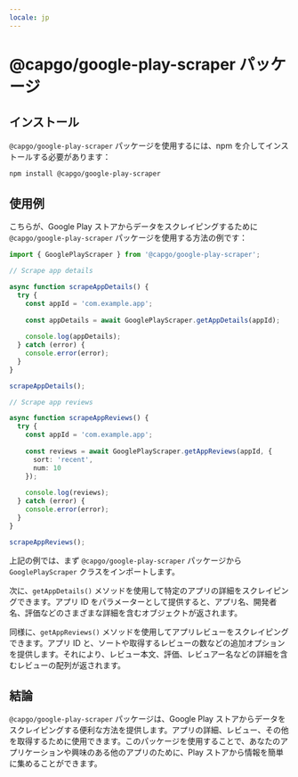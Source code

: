 ```yaml
---
locale: jp
---
```


# @capgo/google-play-scraper パッケージ

## インストール

`@capgo/google-play-scraper` パッケージを使用するには、npm を介してインストールする必要があります：

```bash
npm install @capgo/google-play-scraper
```

## 使用例

こちらが、Google Play ストアからデータをスクレイピングするために `@capgo/google-play-scraper` パッケージを使用する方法の例です：

```typescript
import { GooglePlayScraper } from '@capgo/google-play-scraper';

// Scrape app details

async function scrapeAppDetails() {
  try {
    const appId = 'com.example.app';
    
    const appDetails = await GooglePlayScraper.getAppDetails(appId);
    
    console.log(appDetails);
  } catch (error) {
    console.error(error);
  }
}

scrapeAppDetails();

// Scrape app reviews

async function scrapeAppReviews() {
  try {
    const appId = 'com.example.app';
    
    const reviews = await GooglePlayScraper.getAppReviews(appId, { 
      sort: 'recent', 
      num: 10 
    });
    
    console.log(reviews);
  } catch (error) {
    console.error(error);
  }
}

scrapeAppReviews();
```

上記の例では、まず `@capgo/google-play-scraper` パッケージから `GooglePlayScraper` クラスをインポートします。

次に、`getAppDetails()` メソッドを使用して特定のアプリの詳細をスクレイピングできます。アプリ ID をパラメーターとして提供すると、アプリ名、開発者名、評価などのさまざまな詳細を含むオブジェクトが返されます。

同様に、`getAppReviews()` メソッドを使用してアプリレビューをスクレイピングできます。アプリ ID と、ソートや取得するレビューの数などの追加オプションを提供します。それにより、レビュー本文、評価、レビュアー名などの詳細を含むレビューの配列が返されます。

## 結論

`@capgo/google-play-scraper` パッケージは、Google Play ストアからデータをスクレイピングする便利な方法を提供します。アプリの詳細、レビュー、その他を取得するために使用できます。このパッケージを使用することで、あなたのアプリケーションや興味のある他のアプリのために、Play ストアから情報を簡単に集めることができます。